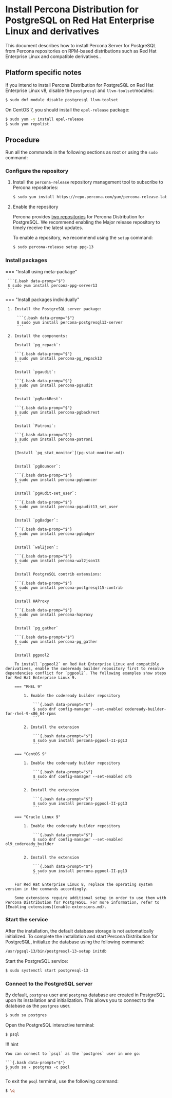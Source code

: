 # Install Percona Distribution for PostgreSQL on Red Hat Enterprise Linux and derivatives

This document describes how to install Percona Server for PostgreSQL from Percona repositories on RPM-based distributions such as Red Hat Enterprise Linux and compatible derivatives..

## Platform specific notes

If you intend to install Percona Distribution for PostgreSQL on Red Hat Enterprise Linux v8, disable the ``postgresql``  and ``llvm-toolset``modules:

```{.bash data-promp="$"}
$ sudo dnf module disable postgresql llvm-toolset
```

On CentOS 7, you should install the ``epel-release`` package:

```{.bash data-promp="$"}
$ sudo yum -y install epel-release
$ sudo yum repolist
```

## Procedure

Run all the commands in the following sections as root or using the `sudo` command:

### Configure the repository

1. Install the `percona-release` repository management tool to subscribe to Percona repositories:

    ```{.bash data-promp="$"}
    $ sudo yum install https://repo.percona.com/yum/percona-release-latest.noarch.rpm
    ```

2. Enable the repository

   Percona provides [two repositories](repo-overview.md) for Percona Distribution for PostgreSQL. We recommend enabling the Major release repository to timely receive the latest updates. 

   To enable a repository, we recommend using the `setup` command: 

   ```{.bash data-promp="$"}
   $ sudo percona-release setup ppg-13
   ```

### Install packages

=== "Install using meta-package"
     
     ```{.bash data-promp="$"}
     $ sudo yum install percona-ppg-server13
     ```

=== "Install packages individually"

     1. Install the PostgreSQL server package:

         ```{.bash data-promp="$"}
         $ sudo yum install percona-postgresql13-server
         ```

     2. Install the components:

        Install `pg_repack`:

        ```{.bash data-promp="$"}
        $ sudo yum install percona-pg_repack13
        ```

        Install `pgaudit`:

        ```{.bash data-promp="$"}
        $ sudo yum install percona-pgaudit
        ```

        Install `pgBackRest`:

        ```{.bash data-promp="$"}
        $ sudo yum install percona-pgbackrest
        ```

        Install `Patroni`:

        ```{.bash data-promp="$"}
        $ sudo yum install percona-patroni
        ```

        [Install `pg_stat_monitor`](pg-stat-monitor.md):


        Install `pgBouncer`:

        ```{.bash data-promp="$"}
        $ sudo yum install percona-pgbouncer
        ```

        Install `pgAudit-set_user`:

        ```{.bash data-promp="$"}
        $ sudo yum install percona-pgaudit13_set_user
        ```

        Install `pgBadger`:

        ```{.bash data-promp="$"}
        $ sudo yum install percona-pgbadger
        ```

        Install `wal2json`:

        ```{.bash data-promp="$"}
        $ sudo yum install percona-wal2json13
        ```

        Install PostgreSQL contrib extensions:

        ```{.bash data-promp="$"}
        $ sudo yum install percona-postgresql15-contrib
        ```

        Install HAProxy
        
        ```{.bash data-promp="$"}
        $ sudo yum install percona-haproxy
        ```

        Install `pg_gather`

        ```{.bash data-prompt="$"}
        $ sudo yum install percona-pg_gather
        ```

        Install pgpool2

        To install `pgpool2` on Red Hat Enterprise Linux and compatible derivatives, enable the codeready builder repository first to resolve dependencies conflict for `pgpool2`. The following examples show steps for Red Hat Enterprise Linux 9. 

        === "RHEL 9"

            1. Enable the codeready builder repository

                ```{.bash data-prompt="$"}
                $ sudo dnf config-manager --set-enabled codeready-builder-for-rhel-9-x86_64-rpms
                ```

            2. Install the extension

                ```{.bash data-prompt="$"}
                $ sudo yum install percona-pgpool-II-pg13
                ```

        === "CentOS 9"

            1. Enable the codeready builder repository

                ```{.bash data-prompt="$"}
                $ sudo dnf config-manager --set-enabled crb
                ```

            2. Install the extension

                ```{.bash data-prompt="$"}
                $ sudo yum install percona-pgpool-II-pg13
                ```

        === "Oracle Linux 9"

            1. Enable the codeready builder repository

                ```{.bash data-prompt="$"}
                $ sudo dnf config-manager --set-enabled ol9_codeready_builder
                ```

            2. Install the extension

                ```{.bash data-prompt="$"}
                $ sudo yum install percona-pgpool-II-pg13
                ```
                
        For Red Hat Enterprise Linux 8, replace the operating system version in the commands accordingly.

        Some extensions require additional setup in order to use them with Percona Distribution for PostgreSQL. For more information, refer to [Enabling extensions](enable-extensions.md).

### Start the service

After the installation, the default database storage is not automatically initialized. To complete the installation and start Percona Distribution for PostgreSQL, initialize the database using the following command:

```{.bash data-prompt="$"}
/usr/pgsql-13/bin/postgresql-13-setup initdb
```

Start the PostgreSQL service:

```{.bash data-prompt="$"}
$ sudo systemctl start postgresql-13
```

### Connect to the PostgreSQL server

By default, `postgres` user and `postgres` database are created in PostgreSQL upon its installation and initialization. This allows you to connect to the database as the `postgres` user.

```{.bash data-promp="$"}
$ sudo su postgres
```

Open the PostgreSQL interactive terminal:

```{.bash data-promp="$"}
$ psql
```

!!! hint

    You can connect to `psql` as the `postgres` user in one go:

    ```{.bash data-prompt="$"}
    $ sudo su - postgres -c psql
    ```

To exit the `psql` terminal, use the following command:

```{.bash data-promp="$"}
$ \q
```
